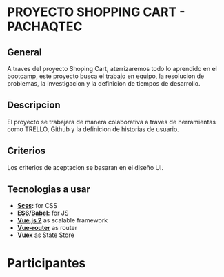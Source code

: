 # PROYECTO SHOPPING CART - PACHAQTEC

## General
A traves del proyecto Shoping Cart, aterrizaremos todo lo aprendido en el bootcamp, este proyecto busca el trabajo en equipo, la resolucion de problemas, la investigacion y la definicion de tiempos de desarrollo.

## Descripcion
El proyecto se trabajara de manera colaborativa a traves de herramientas como TRELLO, Github y la definicion de historias de usuario.

## Criterios 
Los criterios de aceptacion se basaran en el diseño UI.

## Tecnologias a usar
- __[Scss](http://sass-lang.com/):__ for CSS
- __[ES6](http://es6-features.org/)/[Babel](https://babeljs.io/):__ for JS
- __[Vue.js 2](https://vuejs.org/)__ as scalable framework
- __[Vue-router](https://router.vuejs.org/en/)__ as router
- __[Vuex](https://vuex.vuejs.org/en/intro.html)__ as State Store

# Participantes

